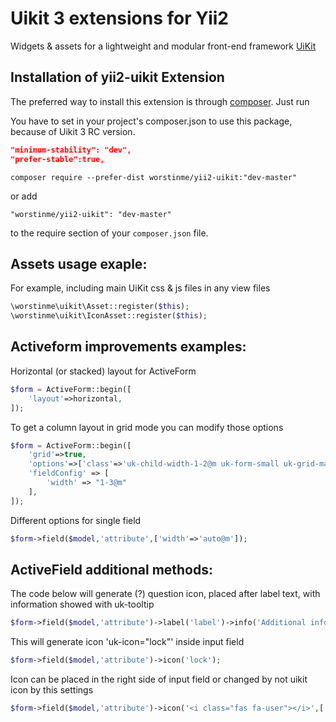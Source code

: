 # Uikit 3 extensions for Yii2

Widgets & assets for a lightweight and modular front-end framework [UiKit](http://getuikit.com/) 


Installation of yii2-uikit Extension
------------------------------------

The preferred way to install this extension is through [composer](http://getcomposer.org/download/). Just run

You have to set in your project's composer.json to use this package, because of Uikit 3 RC version.

```json
"minimum-stability": "dev",
"prefer-stable":true,
```


```
composer require --prefer-dist worstinme/yii2-uikit:"dev-master"
```
or add

```
"worstinme/yii2-uikit": "dev-master"
```
to the require section of your `composer.json` file.


Assets usage exaple:
-------------

For example, including main UiKit css & js files in any view files

```php
\worstinme\uikit\Asset::register($this);
\worstinme\uikit\IconAsset::register($this);
```

Activeform improvements examples:
-------------

Horizontal (or stacked) layout for ActiveForm

```php
$form = ActiveForm::begin([
    'layout'=>horizontal,
]);
```

To get a column layout in grid mode you can modify those options

```php
$form = ActiveForm::begin([
    'grid'=>true,
    'options'=>['class'=>'uk-child-width-1-2@m uk-form-small uk-grid-match'],
    'fieldConfig' => [
        'width' => "1-3@m"
    ],
]);
```
Different options for single field

```php
$form->field($model,'attribute',['width'=>'auto@m']);
```

ActiveField additional methods:
---------------
The code below will generate (?) question icon, placed after label text, with information showed with uk-tooltip 
```php
$form->field($model,'attribute')->label('label')->info('Additional info to the label of this field);
```
This will generate icon 'uk-icon="lock"' inside input field 
```php
$form->field($model,'attribute')->icon('lock');
```
Icon can be placed in the right side of input field or changed by not uikit icon by this settings
```php
$form->field($model,'attribute')->icon('<i class="fas fa-user"></i>',['flip'=>true,'uikit'=>false,'tag'=>'a','href'=>'http://example.com']);
```